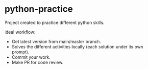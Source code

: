 # python-practice
Project created to practice different python skills.

ideal workflow:
- Get latest version from main/master branch.
- Solves the different activities locally (each solution under its own prompt).
- Commit your work.
- Make PR for code review.
